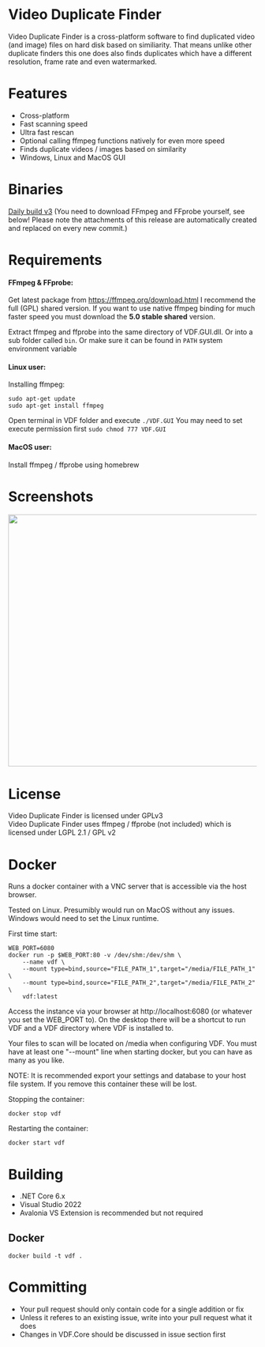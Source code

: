# Video Duplicate Finder
Video Duplicate Finder is a cross-platform software to find duplicated video (and image) files on hard disk based on similiarity. That means unlike other duplicate finders this one does also finds duplicates which have a different resolution, frame rate and even watermarked.

# Features
- Cross-platform
- Fast scanning speed
- Ultra fast rescan
- Optional calling ffmpeg functions natively for even more speed
- Finds duplicate videos / images based on similarity
- Windows, Linux and MacOS GUI

# Binaries

[Daily build v3](https://github.com/0x90d/videoduplicatefinder/releases/tag/3.0.x) (You need to download FFmpeg and FFprobe yourself, see below! Please note the attachments of this release are automatically created and replaced on every new commit.)


# Requirements

#### FFmpeg & FFprobe:
Get latest package from https://ffmpeg.org/download.html I recommend the full (GPL) shared version. If you want to use native ffmpeg binding for much faster speed you must download the **5.0 stable shared** version.

Extract ffmpeg and ffprobe into the same directory of VDF.GUI.dll. Or into a sub folder called `bin`. Or make sure it can be found in `PATH` system environment variable

#### Linux user:
Installing ffmpeg:
```
sudo apt-get update
sudo apt-get install ffmpeg
```
Open terminal in VDF folder and execute `./VDF.GUI`
You may need to set execute permission first `sudo chmod 777 VDF.GUI`

#### MacOS user:
Install ffmpeg / ffprobe using homebrew

# Screenshots
<img src="https://user-images.githubusercontent.com/46010672/129763067-8855a538-4a4f-4831-ac42-938eae9343bd.png" width="510">

# License
Video Duplicate Finder is licensed under GPLv3  
Video Duplicate Finder uses ffmpeg / ffprobe (not included) which is licensed under LGPL 2.1 / GPL v2

# Docker
Runs a docker container with a VNC server that is accessible via the host browser. 

Tested on Linux.  Presumibly would run on MacOS without any issues.  Windows would need to set the Linux runtime.

First time start:
```
WEB_PORT=6080
docker run -p $WEB_PORT:80 -v /dev/shm:/dev/shm \
    --name vdf \
    --mount type=bind,source="FILE_PATH_1",target="/media/FILE_PATH_1" \
    --mount type=bind,source="FILE_PATH_2",target="/media/FILE_PATH_2" \
    vdf:latest
```

Access the instance via your browser at http://localhost:6080 (or whatever you set the WEB_PORT to).  On the desktop there will be a shortcut to run VDF and a VDF directory where VDF is installed to.

Your files to scan will be located on /media when configuring VDF.  You must have at least one "--mount" line when starting docker, but you can have as many as you like.

NOTE: It is recommended export your settings and database to your host file system.  If you remove this container these will be lost.

Stopping the container:
```shell
docker stop vdf
```

Restarting the container:
```shell
docker start vdf
```

# Building
- .NET Core 6.x
- Visual Studio 2022
- Avalonia VS Extension is recommended but not required

## Docker

```shell
docker build -t vdf .
```

# Committing
- Your pull request should only contain code for a single addition or fix
- Unless it referes to an existing issue, write into your pull request what it does
- Changes in VDF.Core should be discussed in issue section first
